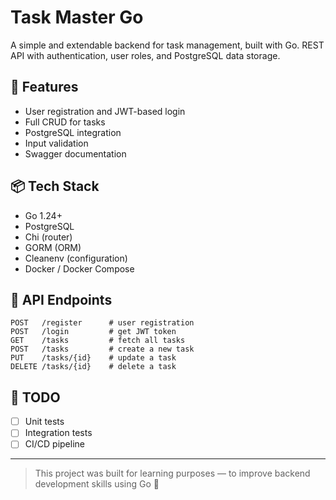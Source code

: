 # Task Master Go

A simple and extendable backend for task management, built with Go. REST API with authentication, user roles, and PostgreSQL data storage.

## 🚀 Features
- User registration and JWT-based login
- Full CRUD for tasks
- PostgreSQL integration
- Input validation
- Swagger documentation

## 📦 Tech Stack
- Go 1.24+
- PostgreSQL
- Chi (router)
- GORM (ORM)
- Cleanenv (configuration)
- Docker / Docker Compose

## 📌 API Endpoints
```http
POST   /register      # user registration
POST   /login         # get JWT token
GET    /tasks         # fetch all tasks
POST   /tasks         # create a new task
PUT    /tasks/{id}    # update a task
DELETE /tasks/{id}    # delete a task
```

## 🧠 TODO
- [ ] Unit tests
- [ ] Integration tests
- [ ] CI/CD pipeline

---

> This project was built for learning purposes — to improve backend development skills using Go 💪

